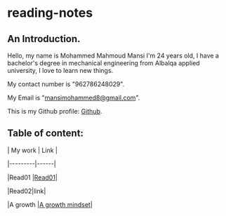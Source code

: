 # reading-notes
## An Introduction. 

Hello, my name is Mohammed Mahmoud Mansi I'm 24 years old, I have a bachelor's degree in mechanical engineering from Albalqa applied university, I love to learn new things.

My contact number is "962786248029". 

My Email is "mansimohammed8@gmail.com". 

This is my Github profile: [Github](https://github.com/Momansi96). 

## Table of content: 


| My work | Link |

|---------|------|

|Read01   |[Read01](https://momansi96.github.io/reading-notes/Read01)|

|Read02|link|

|A growth |[A growth mindset](https://momansi96.github.io/reading-notes/growthmind)|



